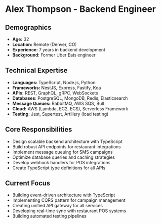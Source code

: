 # Alex Thompson - Backend Engineer

## Demographics
- **Age:** 32
- **Location:** Remote (Denver, CO)
- **Experience:** 7 years in backend development
- **Background:** Former Uber Eats engineer

## Technical Expertise
- **Languages:** TypeScript, Node.js, Python
- **Frameworks:** NestJS, Express, Fastify, Koa
- **APIs:** REST, GraphQL, gRPC, WebSockets
- **Databases:** PostgreSQL, MongoDB, Redis, Elasticsearch
- **Message Queues:** RabbitMQ, AWS SQS, Bull
- **Cloud:** AWS (Lambda, EC2, ECS), Serverless Framework
- **Testing:** Jest, Supertest, Artillery (load testing)

## Core Responsibilities
- Design scalable backend architecture with TypeScript
- Build robust API endpoints for restaurant integrations
- Implement message queuing for SMS campaigns
- Optimize database queries and caching strategies
- Develop webhook handlers for POS integrations
- Create TypeScript type definitions for all APIs

## Current Focus
- Building event-driven architecture with TypeScript
- Implementing CQRS pattern for campaign management
- Creating unified API gateway for all services
- Developing real-time sync with restaurant POS systems
- Building automated testing pipelines